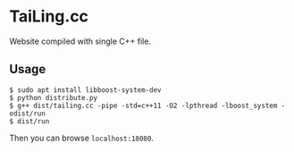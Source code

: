 # TaiLing.cc
Website compiled with single C++ file.

## Usage

```
$ sudo apt install libboost-system-dev
$ python distribute.py
$ g++ dist/tailing.cc -pipe -std=c++11 -O2 -lpthread -lboost_system -odist/run
$ dist/run
```

Then you can browse `localhost:18080`.
